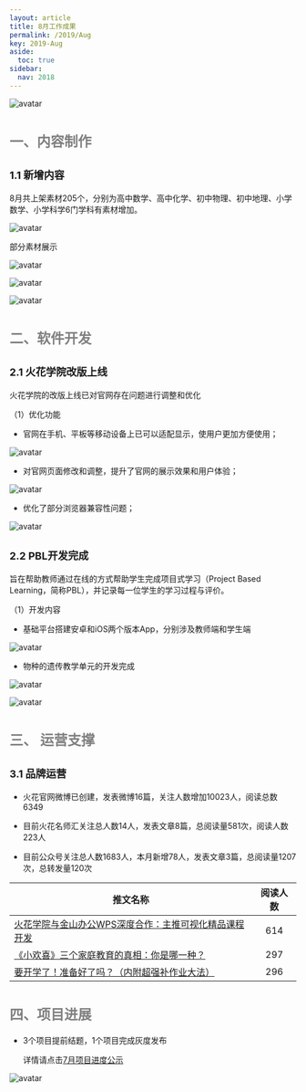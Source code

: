 ```yaml
---
layout: article
title: 8月工作成果
permalink: /2019/Aug
key: 2019-Aug
aside:
  toc: true
sidebar:
  nav: 2018
---
```


<bro/><bro/>

![avatar](images/201908010.png)

# <font size="5" color="gray">一、内容制作</font>

## <font size="4" >1.1 新增内容</font>

8月共上架素材205个，分别为高中数学、高中化学、初中物理、初中地理、小学数学、小学科学6门学科有素材增加。

![avatar](images/201908010101.png)

部分素材展示

![avatar](images/20190802.png)

![avatar](images/20190803.png)

![avatar](images/20190804.png)

# <font size="5" color="gray">二、软件开发</font>

## <font size="4" >2.1 火花学院改版上线</font>

   火花学院的改版上线已对官网存在问题进行调整和优化

（1）优化功能

- 官网在手机、平板等移动设备上已可以适配显示，使用户更加方便使用；

![avatar](images/20190805.png)

- 对官网页面修改和调整，提升了官网的展示效果和用户体验；

![avatar](images/20190806.png)

- 优化了部分浏览器兼容性问题；

![avatar](images/20190807.png)

## <font size="4" >2.2 PBL开发完成</font>

旨在帮助教师通过在线的方式帮助学生完成项目式学习（Project Based Learning，简称PBL），并记录每一位学生的学习过程与评价。

（1）开发内容

- 基础平台搭建安卓和iOS两个版本App，分别涉及教师端和学生端

![avatar](images/20190808.png)

- 物种的遗传教学单元的开发完成

![avatar](images/20190809.png)

![avatar](images/20190810.png)

# <font size="5" color="gray">三、	运营支撑</font>

## <font size="4" >3.1 品牌运营</font>

- 火花官网微博已创建，发表微博16篇，关注人数增加10023人，阅读总数6349

- 目前火花名师汇关注总人数14人，发表文章8篇，总阅读量581次，阅读人数223人

- 目前公众号关注总人数1683人，本月新增78人，发表文章3篇，总阅读量1207次，总转发量120次

| 推文名称 |  阅读人数  | 
|-------------|:------:|
[火花学院与金山办公WPS深度合作：主推可视化精品课程开发](https://mp.weixin.qq.com/s/x0p9CsNpwHwNLNZPkr7pBA)|	614|
[《小欢喜》三个家庭教育的真相：你是哪一种？](https://mp.weixin.qq.com/s/3JmBIVlsxNb4NcWDWnCcnA)|	297|
[要开学了！准备好了吗？（内附超强补作业大法）](https://mp.weixin.qq.com/s/IsGzvF3TGWAUnWDpdmm_mg)|	296|

# <font size="5" color="gray">四、项目进展</font>

- 3个项目提前结题，1个项目完成灰度发布
  
  详情请点击[7月项目进度公示](https://xiyue-team.github.io/doc_monthlyreport/project/Jul)
 
![avatar](images/project07.png)




